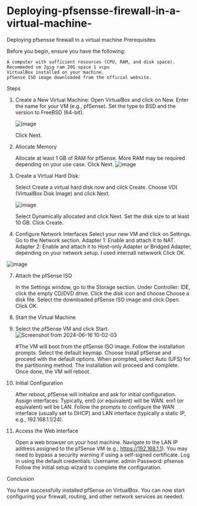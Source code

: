 # Deploying-pfsensse-firewall-in-a-virtual-machine-
Deploying pfsensse firewall in a virtual machine 
Prerequisites

Before you begin, ensure you have the following:

    A computer with sufficient resources (CPU, RAM, and disk space). Recommeded vm 2gig ram 20G space 1 vcpu
    VirtualBox installed on your machine.
    pfSense ISO image downloaded from the official website.

Steps
1. Create a New Virtual Machine:
    Open VirtualBox and click on New.
    Enter the name for your VM (e.g., pfSense).
    Set the type to BSD and the version to FreeBSD (64-bit).
    
   
   ![image](https://github.com/user-attachments/assets/45e67bcd-fc2f-45f9-8822-f7d253ef1485)

    Click Next.

3. Allocate Memory

    Allocate at least 1 GB of RAM for pfSense. More RAM may be required depending on your use case.
    Click Next.
   ![image](https://github.com/user-attachments/assets/a63ea7d7-8d2b-43b8-b34f-b495d561326e)


5. Create a Virtual Hard Disk:

    Select Create a virtual hard disk now and click Create.
    Choose VDI (VirtualBox Disk Image) and click Next.

   ![image](https://github.com/user-attachments/assets/0a307e32-dab3-4197-8694-9173edb06d0f)

    Select Dynamically allocated and click Next.
    Set the disk size to at least 10 GB. Click Create.

7. Configure Network Interfaces
    Select your new VM and click on Settings.
    Go to the Network section.
    Adapter 1: Enable and attach it to NAT.
    Adapter 2: Enable and attach it to Host-only Adapter or Bridged Adapter, depending on your network setup. I used internall netwwork
    Click OK.
   
![image](https://github.com/user-attachments/assets/3bea2d31-af30-467e-9d93-13e8e80c60e6)

7. Attach the pfSense ISO

    In the Settings window, go to the Storage section.
    Under Controller: IDE, click the empty CD/DVD drive.
    Click the disk icon and choose Choose a disk file.
    Select the downloaded pfSense ISO image and click Open.
    Click OK.

8. Start the Virtual Machine
9. Select the pfSense VM and click Start.
![Screenshot from 2024-06-16 10-02-03](https://github.com/user-attachments/assets/16644ee1-a99f-482d-ae79-e45fe1159e9d)


   #The VM will boot from the pfSense ISO image.
    Follow the installation prompts:
        Select the default keymap.
        Choose Install pfSense and proceed with the default options.
        When prompted, select Auto (UFS) for the partitioning method.
    The installation will proceed and complete. Once done, the VM will reboot.

10. Initial Configuration

    After reboot, pfSense will initialize and ask for initial configuration.
    Assign interfaces:
        Typically, em0 (or equivalent) will be WAN.
        em1 (or equivalent) will be LAN.
    Follow the prompts to configure the WAN interface (usually set to DHCP) and LAN interface (typically a static IP, e.g., 192.168.1.1/24).

11. Access the Web Interface

    Open a web browser on your host machine.
    Navigate to the LAN IP address assigned to the pfSense VM (e.g., https://192.168.1.1).
    You may need to bypass a security warning if using a self-signed certificate.
    Log in using the default credentials:
        Username: admin
        Password: pfsense
    Follow the initial setup wizard to complete the configuration.

Conclusion

You have successfully installed pfSense on VirtualBox. You can now start configuring your firewall, routing, and other network services as needed.
